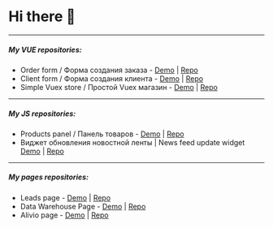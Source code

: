 # Hi there 👋

------------


##### My VUE repositories:


 - Order form / Форма создания заказа - [Demo](https://potatbut.github.io/order-form/#/ "demo")  |  [Repo](https://github.com/potatbut/order-form "Repo") 
 - Client form / Форма создания клиента -  [Demo](https://potatbut.github.io/client-form/)  | [Repo](https://github.com/potatbut/client-form "Repo")  
 - Simple Vuex store / Простой Vuex магазин - [Demo](https://potatbut.github.io/vuexed/#/ "Demo") | [Repo](https://github.com/potatbut/vuexed "Repo") 


------------

##### My JS repositories:
- Products panel / Панель товаров - [Demo](https://potatbut.github.io/products-panel/ "Products panel / Панель товаров") | [Repo](https://github.com/potatbut/products-panel " Products panel / Панель товаров")
- Виджет обновления новостной ленты | News feed update widget [Demo](https://potatbut.github.io/update-widget/dist/ "") | [Repo](https://github.com/potatbut/update-widget "")
------------

##### My pages repositories:
- Leads page - [Demo](https://potatbut.github.io/leads-page/dist/ "Leads") | [Repo](https://github.com/potatbut/leads-page "Leads")
- Data Warehouse Page - [Demo](https://potatbut.github.io/march/dist/index.html "Data Warehouse Page") | [Repo](https://github.com/potatbut/march "Data Warehouse Page")
- Alivio page - [Demo](https://potatbut.github.io/alivio/dist/ "Alivio page") | [Repo](https://github.com/potatbut/alivio "Alivio page")



